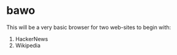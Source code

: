 # bawo

This will be a very basic browser for two web-sites to begin with:

1. HackerNews
2. Wikipedia

